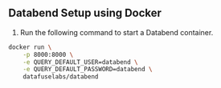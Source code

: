 ## Databend Setup using Docker

1. Run the following command to start a Databend container.

```bash
docker run \
    -p 8000:8000 \
    -e QUERY_DEFAULT_USER=databend \
    -e QUERY_DEFAULT_PASSWORD=databend \
    datafuselabs/databend
```
